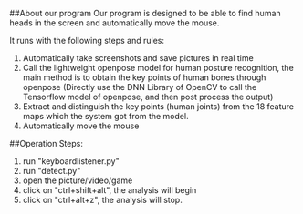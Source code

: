 ##About our program
Our program is designed to be able to find human heads in the screen and automatically move the mouse. 

It runs with the following steps and rules:
1. Automatically take screenshots and save pictures in real time 
2. Call the lightweight openpose model for human posture recognition, the main method is to obtain the key points of human bones through openpose (Directly use the DNN Library of OpenCV to call the Tensorflow model of openpose, and then post process the output)
3. Extract and distinguish the key points (human joints) from the 18 feature maps which the system got from the model.
4. Automatically move the mouse

##Operation Steps:
1. run "keyboardlistener.py"
2. run "detect.py"
3. open the picture/video/game
4. click on "ctrl+shift+alt", the analysis will begin
5. click on "ctrl+alt+z", the analysis will stop.

